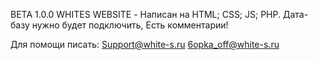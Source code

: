 BETA 1.0.0 WHITES WEBSITE -
Написан на HTML; CSS; JS; PHP.
Дата-базу нужно будет подключить,
Есть комментарии!


Для помощи писать:
Support@white-s.ru
6opka_off@white-s.ru

